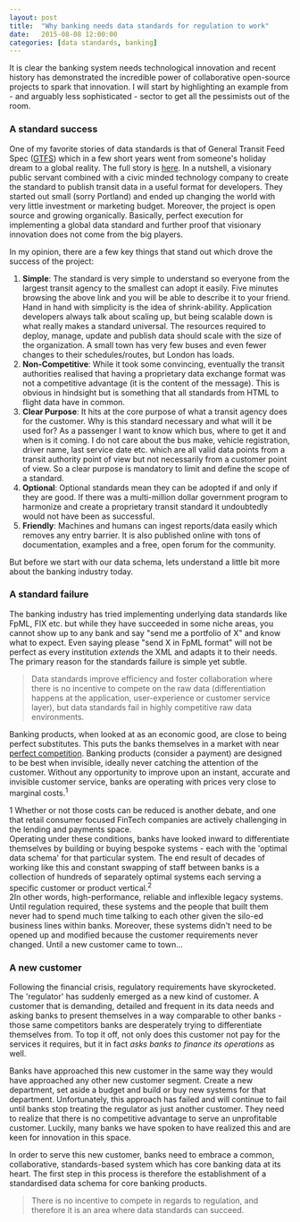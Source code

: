 ```yaml
---
layout: post
title:  "Why banking needs data standards for regulation to work"
date:   2015-08-08 12:00:00
categories: [data standards, banking]
---
```


It is clear the banking system needs technological innovation and recent history has demonstrated the incredible power of collaborative open-source projects to spark that innovation. I will start by highlighting an example from - and arguably less sophisticated - sector to get all the pessimists out of the room.

### A standard success
One of my favorite stories of data standards is that of General Transit Feed Spec ([GTFS][gtfs]) which in a few short years went from someone's holiday dream to a global reality. The full story is [here][gtfs-story]. In a nutshell, a visionary public servant combined with a civic minded technology company to create the standard to publish transit data in a useful format for developers. They started out small (sorry Portland) and ended up changing the world with very little investment or marketing budget. Moreover, the project is open source and growing organically. Basically, perfect execution for implementing a global data standard and further proof that visionary innovation does not come from the big players.

In my opinion, there are a few key things that stand out which drove the success of the project:

1. **Simple**: The standard is very simple to understand so everyone from the largest transit agency to the smallest can adopt it easily. Five minutes browsing the above link and you will be able to describe it to your friend. Hand in hand with simplicity is the idea of shrink-ability. Application developers always talk about scaling up, but being scalable down is what really makes a standard universal. The resources required to deploy, manage, update and publish data should scale with the size of the organization. A small town has very few buses and even fewer changes to their schedules/routes, but London has loads.
2. **Non-Competitive**: While it took some convincing, eventually the transit authorities realised that having a proprietary data exchange format was not a competitive advantage (it is the content of the message). This is obvious in hindsight but is something that all standards from HTML to flight data have in common.  
3. **Clear Purpose**: It hits at the core purpose of what a transit agency does for the customer. Why is this standard necessary and what will it be used for? As a passenger I want to know which bus, where to get it and when is it coming. I do not care about the bus make, vehicle registration, driver name, last service date etc. which are all valid data points from a transit authority point of view but not necessarily from a customer point of view. So a clear purpose is mandatory to limit and define the scope of a standard.
4. **Optional**: Optional standards mean they can be adopted if and only if they are good. If there was a multi-million dollar government program to harmonize and create a proprietary transit standard it undoubtedly would not have been as successful.
5. **Friendly**: Machines and humans can ingest reports/data easily which removes any entry barrier. It is also published online with tons of documentation, examples and a free, open forum for the community. 

But before we start with our data schema, lets understand a little bit more about the banking industry today.

### A standard failure

The banking industry has tried implementing underlying data standards like FpML, FIX etc. but while they have succeeded in some niche areas, you cannot show up to any bank and say "send me a portfolio of X" and know what to expect. Even saying please "send X in FpML format" will not be perfect as every institution *extends* the XML and adapts it to their needs. The primary reason for the standards failure is simple yet subtle.

> Data standards improve efficiency and foster collaboration where there is no incentive to compete on the raw data (differentiation happens at the application, user-experience or customer service layer), but data standards fail in highly competitive raw data environments. 

Banking products, when looked at as an economic good, are close to being perfect substitutes. This puts the banks themselves in a market with near [perfect competition][perfect-comp]. Banking products (consider a payment) are designed to be best when invisible, ideally never catching the attention of the customer. Without any opportunity to improve upon an instant, accurate and invisible customer service, banks are operating with prices very close to marginal costs.<sup>1</sup>
<aside><num>1</num> Whether or not those costs can be reduced is another debate, and one that retail consumer focused FinTech companies are actively challenging in the lending and payments space.</aside> 
Operating under these conditions, banks have looked inward to differentiate themselves by building or buying bespoke systems - each with the 'optimal data schema' for that particular system. The end result of decades of working like this and constant swapping of staff between banks is a collection of hundreds of separately optimal systems each serving a specific customer or product vertical.<sup>2</sup>
<aside><num>2</num>In other words, high-performance, reliable and inflexible legacy systems.</aside>
Until regulation required, these systems and the people that built them never had to spend much time talking to each other given the silo-ed business lines within banks. Moreover, these systems didn't need to be opened up and modified because the customer requirements never changed. Until a new customer came to town...

### A new customer

Following the financial crisis, regulatory requirements have skyrocketed. The 'regulator' has suddenly emerged as a new kind of customer. A customer that is demanding, detailed and frequent in its data needs and asking banks to present themselves in a way comparable to other banks - those same competitors banks are desperately trying to differentiate themselves from. To top it off, not only does this customer not pay for the services it requires, but it in fact *asks banks to finance its operations* as well.

Banks have approached this new customer in the same way they would have approached any other new customer segment. Create a new department, set aside a budget and build or buy new systems for that department. Unfortunately, this approach has failed and will continue to fail until banks stop treating the regulator as just another customer. They need to realize that there is no competitive advantage to serve an unprofitable customer. Luckily, many banks we have spoken to have realized this and are keen for innovation in this space.

In order to serve this new customer, banks need to embrace a common, collaborative, standards-based system which has core banking data at its heart. The first step in this process is therefore the establishment of a standardised data schema for core banking products.

> There is no incentive to compete in regards to regulation, and therefore it is an area where data standards can succeed.


[gtfs]:			https://developers.google.com/transit/gtfs/?hl=en
[gtfs-story]: 	http://beyondtransparency.org/chapters/part-2/pioneering-open-data-standards-the-gtfs-story/
[perfect-comp]:	https://en.wikipedia.org/wiki/Perfect_competition 